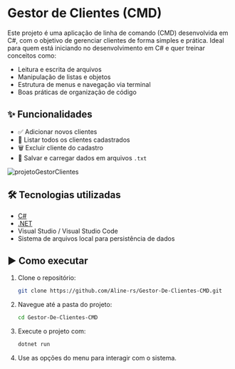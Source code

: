 # Gestor de Clientes (CMD)

Este projeto é uma aplicação de linha de comando (CMD) desenvolvida em C#, com o objetivo de gerenciar clientes de forma simples e prática. Ideal para quem está iniciando no desenvolvimento em C# e quer treinar conceitos como:

- Leitura e escrita de arquivos
- Manipulação de listas e objetos
- Estrutura de menus e navegação via terminal
- Boas práticas de organização de código

## ✨ Funcionalidades

- ✅ Adicionar novos clientes
- 📄 Listar todos os clientes cadastrados
- 🗑️ Excluir cliente do cadastro
- 💾 Salvar e carregar dados em arquivos `.txt`

![projetoGestorClientes](https://github.com/user-attachments/assets/67bf85f4-6b82-4168-9ba3-63e121d5b468)

## 🛠 Tecnologias utilizadas

- [C#](https://learn.microsoft.com/pt-br/dotnet/csharp/)
- [.NET](https://dotnet.microsoft.com/)
- Visual Studio / Visual Studio Code
- Sistema de arquivos local para persistência de dados

## ▶️ Como executar

1. Clone o repositório:
   ```bash
   git clone https://github.com/Aline-rs/Gestor-De-Clientes-CMD.git
2. Navegue até a pasta do projeto:
   ```bash
   cd Gestor-De-Clientes-CMD
3. Execute o projeto com:
   ```bash
   dotnet run
4. Use as opções do menu para interagir com o sistema.
